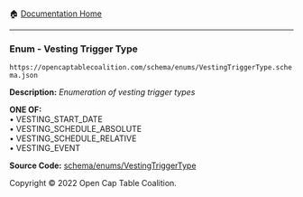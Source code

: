 :house: [Documentation Home](https://naveedn.github.io/Open-Cap-Format-OCF)

---

### Enum - Vesting Trigger Type

`https://opencaptablecoalition.com/schema/enums/VestingTriggerType.schema.json`

**Description:** _Enumeration of vesting trigger types_

**ONE OF:**</br>&bull; VESTING_START_DATE </br>&bull; VESTING_SCHEDULE_ABSOLUTE </br>&bull; VESTING_SCHEDULE_RELATIVE </br>&bull; VESTING_EVENT

**Source Code:** [schema/enums/VestingTriggerType](https://github.com/Open-Cap-Table-Coalition/Open-Cap-Format-OCF/blob/main/schema/enums/VestingTriggerType.schema.json)

Copyright © 2022 Open Cap Table Coalition.
